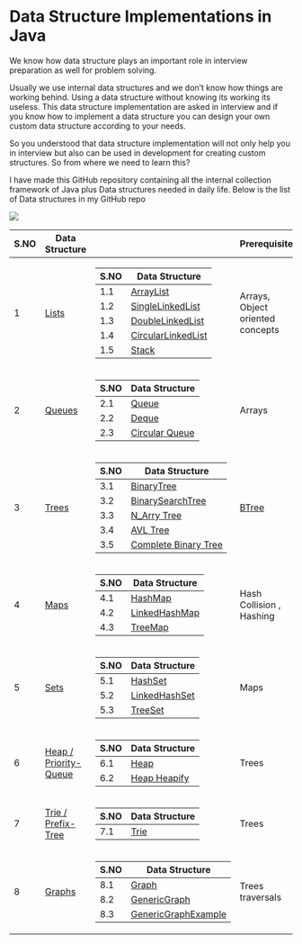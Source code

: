 # Data Structure Implementations in Java
 We know how data structure plays an important role in interview preparation as well for problem solving.

Usually we use internal data structures and we don’t know how things are working behind. Using a data structure without knowing its working its useless. This data structure implementation are asked in interview and if you know how to implement a data structure you can design your own custom data structure according to your needs.

So you understood that data structure implementation will not only help you in interview but also can be used in development for creating custom structures. So from where we need to learn this?

I have made this GitHub repository containing all the internal collection framework of Java plus Data structures needed in daily life. Below is the list of Data structures in my GitHub repo 

<img src="image.png" />


<table align="center">  <thead> <tr>  <th>S.NO</th>  <th>Data Structure     </th><th>      </th><th>Prerequisite     </th>  </tr>  </thead>  <tbody>

<tr>  <td>1</td>  <td><a href="https://github.com/nisabmohd/DS-Implementations/tree/master/src/Lists">Lists</a></td> <td><table>  <thead>  <tr>  <th>S.NO</th>  <th>Data Structure     </th>  </tr>  </thead>  <tbody>  <tr>  <td>1.1</td>  <td><a href="https://github.com/nisabmohd/DS-Implementations/blob/master/src/Lists/ArrayListCustom.java">ArrayList</a></td> </tr><tr>  <td>1.2</td>  <td><a href="https://github.com/nisabmohd/DS-Implementations/blob/master/src/Lists/SingleLinkedList.java">SingleLinkedList</a></td> </tr><tr>  <td>1.3</td>  <td><a href="https://github.com/nisabmohd/DS-Implementations/blob/master/src/Lists/DoubleLinkedList.java">DoubleLinkedList</a></td> </tr>  <tr>  <td>1.4</td>  <td><a href="https://github.com/nisabmohd/DS-Implementations/blob/master/src/Lists/CircularLinkedLIst.java">CircularLinkedList</a></td>   </tr>  <tr>  <td>1.5</td>  <td><a href="https://github.com/nisabmohd/DS-Implementations/blob/master/src/Lists/StackCustom.java">Stack</a></td>    </tr>  </tbody>  </table>   </td><td>Arrays, Object oriented concepts</td></tr><tr> 

<td>2</td>  <td><a href="https://github.com/nisabmohd/DS-Implementations/tree/master/src/Queues">Queues</a><td>
<table>  <thead>  <tr>  <th>S.NO</th>  <th>Data Structure     </th>  </tr>  </thead>  <tbody>  <tr>  <td>2.1</td>  <td><a href="https://github.com/nisabmohd/DS-Implementations/blob/master/src/Queues/QueueCustom.java">Queue</a></td> <tr>  <td>2.2</td>  <td><a href="https://github.com/nisabmohd/DS-Implementations/blob/master/src/Queues/DequeCustom.java">Deque</a></td>   </tr>  <tr>  <td>2.3</td>  <td><a href="https://github.com/nisabmohd/DS-Implementations/blob/master/src/Queues/CircularQueue.java">Circular Queue</a></td>    </tr>  </tbody>  </table>   </td><td>Arrays</td>
</tr>

<tr>  <td>3</td>  <td><a href="https://github.com/nisabmohd/DS-Implementations/tree/master/src/Trees">Trees</a><td>
<table>  <thead>  <tr>  <th>S.NO</th>  <th>Data Structure     </th>  </tr>  </thead>  <tbody>  <tr>  <td>3.1</td>  <td><a href="https://github.com/nisabmohd/DS-Implementations/blob/master/src/Trees/BinaryTree.java">BinaryTree</a></td> </tr><tr>  <td>3.2</td>  <td><a href="https://github.com/nisabmohd/Data-Structures/blob/master/src/Trees/BinarySearchTree.java">BinarySearchTree</a></td> </tr><tr>  <td>3.3</td>  <td><a href="https://github.com/nisabmohd/DS-Implementations/blob/master/src/Trees/N_ary.java">N_Arry Tree</a></td> 
</tr> 
 <td>3.4</td>  <td><a href="https://github.com/nisabmohd/Data-Structures/blob/master/src/Trees/AVL.java">AVL Tree</a></td> 
</tr>
<tr>
 <td>3.5</td> <td><a href="https://github.com/nisabmohd/Data-Structures-Java/blob/master/src/Trees/CompleteBinaryTree.java">Complete Binary Tree</a></td>
</tr>
 </tbody>  </table>   </td><td><a href="https://github.com/nisabmohd/Data-Structures/blob/master/src/Trees/BTree.java">BTree</a></td> </tr>

<tr>  <td>4</td>  <td><a href="https://github.com/nisabmohd/DS-Implementations/tree/master/src/Maps">Maps</a></td><td>
<table>  <thead>  <tr>  <th>S.NO</th>  <th>Data Structure     </th>  </tr>  </thead>  <tbody>  <tr>  <td>4.1</td>  <td><a href="https://github.com/nisabmohd/DS-Implementations/blob/master/src/Maps/HashMapCustom.java">HashMap</a></td> </tr><tr>  <td>4.2</td>  <td><a href="https://github.com/nisabmohd/DS-Implementations/blob/master/src/Maps/LinkedHashMapCustom.java">LinkedHashMap</a></td> </tr><tr>  <td>4.3</td>  <td><a href="https://github.com/nisabmohd/DS-Implementations/blob/master/src/Maps/TreeMapCustom.java">TreeMap</a></td> </tr>   </tbody>  </table>   </td><td> Hash Collision , Hashing</td>   </tr> 

<tr>  <td>5</td>  <td><a href="https://github.com/nisabmohd/DS-Implementations/tree/master/src/Sets">Sets</a></td><td>
<table>  <thead>  <tr>  <th>S.NO</th>  <th>Data Structure     </th>  </tr>  </thead>  <tbody>  <tr>  <td>5.1</td>  <td><a href="https://github.com/nisabmohd/DS-Implementations/blob/master/src/Sets/HashSetCustom.java">HashSet</a></td> </tr><tr>  <td>5.2</td>  <td><a href="https://github.com/nisabmohd/DS-Implementations/blob/master/src/Sets/LinkedHashSetCustom.java">LinkedHashSet</a></td> </tr><tr>  <td>5.3</td>  <td><a href="https://github.com/nisabmohd/DS-Implementations/blob/master/src/Sets/TreeSetCustom.java">TreeSet</a></td> </tr>   </tbody>  </table>   </td><td> Maps</td>   </tr>

<tr>  <td>6</td>  <td><a href="https://github.com/nisabmohd/DS-Implementations/tree/master/src/Heaps">Heap / Priority-Queue</a><td>
<table>  <thead>  <tr>  <th>S.NO</th>  <th>Data Structure     </th>  </tr>  </thead>  <tbody>  <tr>  <td>6.1</td>  <td><a href="https://github.com/nisabmohd/Data-Structures/blob/master/src/Heaps/Heap.java">Heap</a></td>      </tr> 
<tr>  <td>6.2</td>  <td><a href="https://github.com/nisabmohd/DS-Implementations/blob/master/src/Heaps/HeapUsingHeapify.java">Heap Heapify</a></td>      </tr>
</tbody>  </table>   </td><td>
Trees</td>    </tr>

<tr>  <td>7</td>  <td><a href="https://github.com/nisabmohd/DS-Implementations/tree/master/src/Trie">Trie / Prefix-Tree</a><td>
<table>  <thead>  <tr>  <th>S.NO</th>  <th>Data Structure     </th>  </tr>  </thead>  <tbody>  <tr>  <td>7.1</td>  <td><a href="https://github.com/nisabmohd/DS-Implementations/blob/master/src/Trie/Trie.java">Trie</a></td>      </tr>  </tbody>  </table>   </td><td>
Trees</td>    </tr>

<tr>  <td>8</td>  <td><a href="https://github.com/nisabmohd/DS-Implementations/tree/master/src/Graphs">Graphs</a><td>
<table>  <thead>  <tr>  <th>S.NO</th>  <th>Data Structure     </th>  </tr>  </thead>  <tbody>  <tr>  <td>8.1</td>  <td><a href="https://github.com/nisabmohd/DS-Implementations/blob/master/src/Graphs/Graph.java">Graph</a></td> </tr><tr>  <td>8.2</td>  <td><a href="https://github.com/nisabmohd/Data-Structures/blob/master/src/Graphs/GraphGeneric.java">GenericGraph</a></td> </tr><tr>  <td>8.3</td>  <td><a href="https://github.com/nisabmohd/Data-Structures/blob/master/src/Graphs/GraphGenericExample.java">GenericGraphExample</a></td> </tr>  </tbody>  </table>   </td><td>
Trees traversals </td>  </tr>
</tbody>  </table>







